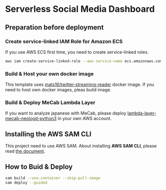 # Serverless Social Media Dashboard

## Preparation before deployment

### Create service-linked IAM Role for Amazon ECS

If you use AWS ECS first time, you need to create service-linked roles.

```bash
aws iam create-service-linked-role --aws-service-name ecs.amazonaws.com
```

### Build & Host your own docker image

This template uses [mats16/twitter-streaming-reader](https://hub.docker.com/repository/docker/mats16/twitter-streaming-reader) docker image.
If you need to host own docker images, pleas build image.

### Build & Deploy MeCab Lambda Layer

If you want to analyze japanese with MeCab, please deploy [lambda-layer-mecab-neologd-python3](https://github.com/mats16/lambda-layer-mecab-neologd-python3) in your own AWS account.

## Installing the AWS SAM CLI

This project need to use AWS SAM.
About installing **AWS SAM CLI**, please read [the document](https://docs.aws.amazon.com/serverless-application-model/latest/developerguide/serverless-sam-cli-install.html).

## How to Buid & Deploy

```bash
sam build --use-container --skip-pull-image
sam deploy --guided
```
